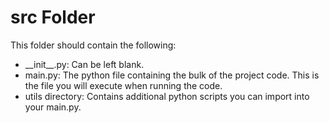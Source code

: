 # src Folder

This folder should contain the following:
* \_\_init\_\_.py: Can be left blank.
* main.py: The python file containing the bulk of the project code. This is the file you will execute when running the code.
* utils directory: Contains additional python scripts you can import into your main.py.

